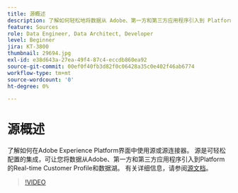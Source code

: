 ```yaml
---
title: 源概述
description: 了解如何轻松地将数据从 Adobe、第一方和第三方应用程序引入到 Platform 的实时客户轮廓和数据湖。
feature: Sources
role: Data Engineer, Data Architect, Developer
level: Beginner
jira: KT-3800
thumbnail: 29694.jpg
exl-id: e38d643a-27ea-49f4-87c4-eccdb860ea92
source-git-commit: 00ef0f40fb3d82f0c06428a35c0e402f46ab6774
workflow-type: tm+mt
source-wordcount: '0'
ht-degree: 0%

---
```


# 源概述

了解如何在Adobe Experience Platform界面中使用源或源连接器。 源是可轻松配置的集成，可让您将数据从Adobe、第一方和第三方应用程序引入到Platform的Real-time Customer Profile和数据湖。 有关详细信息，请参阅[源文档](https://experienceleague.adobe.com/docs/experience-platform/sources/home.html?lang=zh-Hans)。

>[!VIDEO](https://video.tv.adobe.com/v/29694?learn=on)
